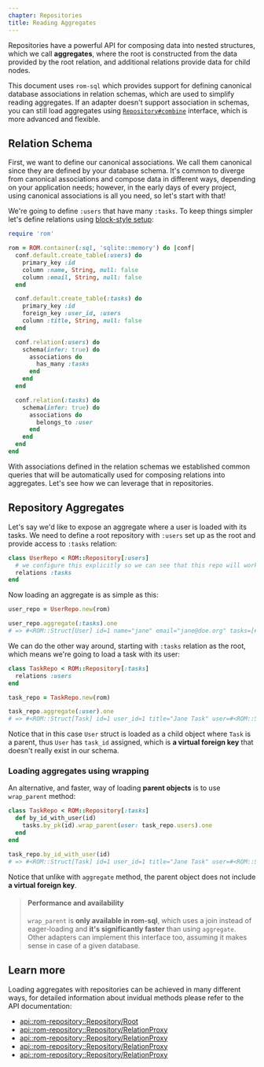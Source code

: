 ```yaml
---
chapter: Repositories
title: Reading Aggregates
---
```


Repositories have a powerful API for composing data into nested structures, which
we call **aggregates**, where the root is constructed from the data provided by
the root relation, and additional relations provide data for child nodes.

This document uses `rom-sql` which provides support for defining canonical database
associations in relation schemas, which are used to simplify reading aggregates.
If an adapter doesn't support association in schemas, you can still load aggregates
using [`Repository#combine`](http://www.rubydoc.info/gems/rom-repository/ROM/Repository/RelationProxy/Combine) interface,
which is more advanced and flexible.

## Relation Schema

First, we want to define our canonical associations. We call them canonical since
they are defined by your database schema. It's common to diverge from canonical
associations and compose data in different ways, depending on your application needs;
however, in the early days of every project, using canonical associations is all
you need, so let's start with that!

We're going to define `:users` that have many `:tasks`. To keep things simpler
let's define relations using [block-style setup](/learn/getting-started/block-style-setup):

``` ruby
require 'rom'

rom = ROM.container(:sql, 'sqlite::memory') do |conf|
  conf.default.create_table(:users) do
    primary_key :id
    column :name, String, null: false
    column :email, String, null: false
  end

  conf.default.create_table(:tasks) do
    primary_key :id
    foreign_key :user_id, :users
    column :title, String, null: false
  end

  conf.relation(:users) do
    schema(infer: true) do
      associations do
        has_many :tasks
      end
    end
  end

  conf.relation(:tasks) do
    schema(infer: true) do
      associations do
        belongs_to :user
      end
    end
  end
end
```

With associations defined in the relation schemas we established common queries
that will be automatically used for composing relations into aggregates. Let's
see how we can leverage that in repositories.

## Repository Aggregates

Let's say we'd like to expose an aggregate where a user is loaded with its tasks.
We need to define a root repository with `:users` set up as the root and provide
access to `:tasks` relation:

``` ruby
class UserRepo < ROM::Repository[:users]
  # we configure this explicitly so we can see that this repo will work with tasks relation too
  relations :tasks
end
```

Now loading an aggregate is as simple as this:

``` ruby
user_repo = UserRepo.new(rom)

user_repo.aggregate(:tasks).one
# => #<ROM::Struct[User] id=1 name="jane" email="jane@doe.org" tasks=[#<ROM::Struct[Task] id=1 user_id=1 title="Jane Task">]>
```

We can do the other way around, starting with `:tasks` relation as the root, which
means we're going to load a task with its user:

``` ruby
class TaskRepo < ROM::Repository[:tasks]
  relations :users
end

task_repo = TaskRepo.new(rom)

task_repo.aggregate(:user).one
# => #<ROM::Struct[Task] id=1 user_id=1 title="Jane Task" user=#<ROM::Struct[User] id=1 name="jane" email="jane@doe.org" task_id=1>>
```

Notice that in this case `User` struct is loaded as a child object where `Task`
is a parent, thus `User` has `task_id` assigned, which is **a virtual foreign key**
that doesn't really exist in our schema.

### Loading aggregates using wrapping

An alternative, and faster, way of loading **parent objects** is to use `wrap_parent` method:

``` ruby
class TaskRepo < ROM::Repository[:tasks]
  def by_id_with_user(id)
    tasks.by_pk(id).wrap_parent(user: task_repo.users).one
  end
end

task_repo.by_id_with_user(id)
# => #<ROM::Struct[Task] id=1 user_id=1 title="Jane Task" user=#<ROM::Struct[User] id=1 name="jane" email="jane@doe.org">>
```

Notice that unlike with `aggregate` method, the parent object does not include **a virtual foreign key**.

> #### Performance and availability
> `wrap_parent` is **only available in rom-sql**, which uses a join instead of eager-loading
> and **it's significantly faster** than using `aggregate`. Other adapters can implement this
> interface too, assuming it makes sense in case of a given database.

## Learn more

Loading aggregates with repositories can be achieved in many different ways, for
detailed information about invidual methods please refer to the API documentation:

* [api::rom-repository::Repository/Root](#aggregate)
* [api::rom-repository::Repository/RelationProxy](#combine_children)
* [api::rom-repository::Repository/RelationProxy](#combine_parents)
* [api::rom-repository::Repository/RelationProxy](#combine)
* [api::rom-repository::Repository/RelationProxy](#wrap_parent)
